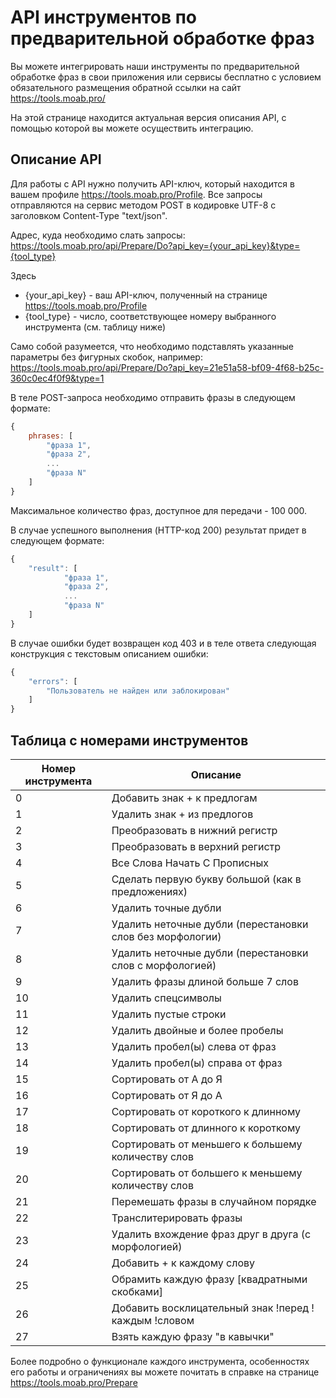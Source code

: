 # API инструментов по предварительной обработке фраз

Вы можете интегрировать наши инструменты по предварительной обработке фраз в свои приложения или сервисы бесплатно с условием обязательного размещения обратной ссылки на сайт https://tools.moab.pro/

На этой странице находится актуальная версия описания API, с помощью которой вы можете осуществить интеграцию.

## Описание API

Для работы с API нужно получить API-ключ, который находится в вашем профиле https://tools.moab.pro/Profile.
Все запросы отправляются на сервис методом POST в кодировке UTF-8 с заголовком Content-Type "text/json".

Адрес, куда необходимо слать запросы: https://tools.moab.pro/api/Prepare/Do?api_key={your_api_key}&type={tool_type}

Здесь
* {your_api_key} - ваш API-ключ, полученный на странице https://tools.moab.pro/Profile
* {tool_type} - число, соответствующее номеру выбранного инструмента (см. таблицу ниже)

Само собой разумеется, что необходимо подставлять указанные параметры без фигурных скобок, например: https://tools.moab.pro/api/Prepare/Do?api_key=21e51a58-bf09-4f68-b25c-360c0ec4f0f9&type=1

В теле POST-запроса необходимо отправить фразы в следующем формате:

```javascript
{
    phrases: [
        "фраза 1",
        "фраза 2",
        ...
        "фраза N"
    ]
}
```

Максимальное количество фраз, доступное для передачи - 100 000.

В случае успешного выполнения (HTTP-код 200) результат придет в следующем формате:

```javascript
{
    "result": [
            "фраза 1",
            "фраза 2",
            ...
            "фраза N"
    ]
}
```

В случае ошибки будет возвращен код 403 и в теле ответа следующая конструкция с текстовым описанием ошибки:

```javascript
{
    "errors": [
        "Пользователь не найден или заблокирован"
    ]
}
```

## Таблица с номерами инструментов

Номер инструмента | Описание
------------- | ------------- 
0 | Добавить знак + к предлогам
1 | Удалить знак + из предлогов
2 | Преобразовать в нижний регистр
3 | Преобразовать в верхний регистр
4 | Все Слова Начать С Прописных
5 | Сделать первую букву большой (как в предложениях)
6 | Удалить точные дубли
7 | Удалить неточные дубли (перестановки слов без морфологии)
8 | Удалить неточные дубли (перестановки слов с морфологией)
9 | Удалить фразы длиной больше 7 слов
10 | Удалить спецсимволы
11 | Удалить пустые строки
12 | Удалить двойные и более пробелы
13 | Удалить пробел(ы) слева от фраз
14 | Удалить пробел(ы) справа от фраз
15 | Сортировать от А до Я
16 | Сортировать от Я до А
17 | Сортировать от короткого к длинному
18 | Сортировать от длинного к короткому
19 | Сортировать от меньшего к большему количеству слов
20 | Сортировать от большего к меньшему количеству слов
21 | Перемешать фразы в случайном порядке
22 | Транслитерировать фразы
23 | Удалить вхождение фраз друг в друга (с морфологией)
24 | Добавить + к каждому слову
25 | Обрамить каждую фразу [квадратными скобками]
26 | Добавить восклицательный знак !перед !каждым !словом
27 | Взять каждую фразу "в кавычки"

Более подробно о функционале каждого инструмента, особенностях его работы и ограничениях вы можете почитать в справке на странице https://tools.moab.pro/Prepare
